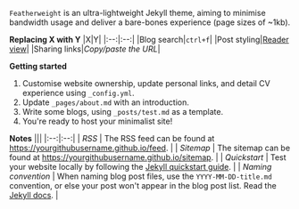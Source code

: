 `Featherweight` is an ultra-lightweight Jekyll theme, aiming to minimise bandwidth usage and deliver a bare-bones experience (page sizes of ~1kb). 

**Replacing X with Y**
|X|Y|
|:--:|:--:|
|Blog search|`ctrl+f`|
|Post styling|[Reader view](https://support.mozilla.org/en-US/kb/firefox-reader-view-clutter-free-web-pages)|
|Sharing links|_Copy/paste the URL_|

**Getting started**
1. Customise website ownership, update personal links, and detail CV experience using `_config.yml`.
2. Update `_pages/about.md` with an introduction.
3. Write some blogs, using `_posts/test.md` as a template.
4. You're ready to host your minimalist site!

**Notes**
|||
|:--:|:--:|
| _RSS_ | The RSS feed can be found at <https://yourgithubusername.github.io/feed>. |
| _Sitemap_ | The sitemap can be found at <https://yourgithubusername.github.io/sitemap>. |
| _Quickstart_ | Test your website locally by following the [Jekyll quickstart guide](https://jekyllrb.com/docs/). |
| _Naming convention_ | When naming blog post files, use the `YYYY-MM-DD-title.md` convention, or else your post won't appear in the blog post list. Read the [Jekyll docs](https://jekyllrb.com/docs/posts/). |